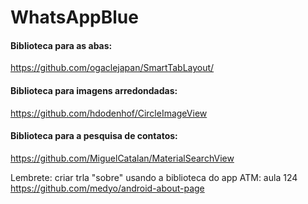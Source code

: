 # WhatsAppBlue

#### Biblioteca para as abas: 

https://github.com/ogaclejapan/SmartTabLayout/

#### Biblioteca para imagens arredondadas:

https://github.com/hdodenhof/CircleImageView

#### Biblioteca para a pesquisa de contatos:

https://github.com/MiguelCatalan/MaterialSearchView

Lembrete: criar trla "sobre" usando a biblioteca do app ATM: aula 124
https://github.com/medyo/android-about-page
